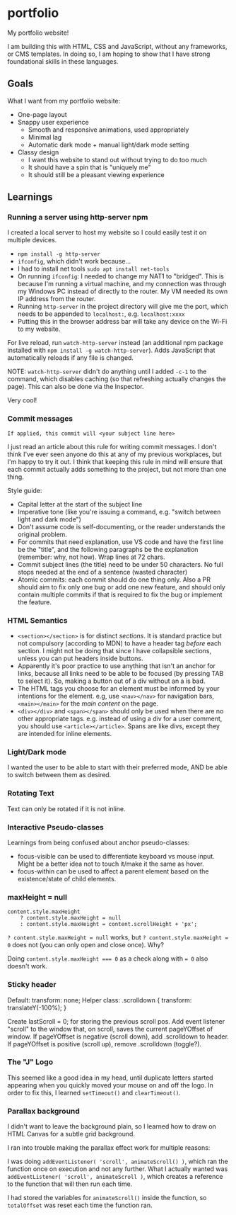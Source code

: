 # portfolio

My portfolio website!

I am building this with HTML, CSS and JavaScript, without any frameworks, or CMS templates. In doing so, I am hoping to show that I have strong foundational skills in these languages.

## Goals

What I want from my portfolio website:
- One-page layout
- Snappy user experience
    - Smooth and responsive animations, used appropriately
    - Minimal lag
    - Automatic dark mode + manual light/dark mode setting
- Classy design
    - I want this website to stand out without trying to do too much
    - It should have a spin that is "uniquely me"
    - It should still be a pleasant viewing experience


## Learnings

### Running a server using http-server npm

I created a local server to host my website so I could easily test it on multiple devices.
- `npm install -g http-server`
- `ifconfig`, which didn't work because...
- I had to install net tools `sudo apt install net-tools`
- On running `ifconfig`: I needed to change my NAT1 to "bridged". This is because I'm running a virtual machine, and my connection was through my Windows PC instead of directly to the router. My VM needed its own IP address from the router.
- Running `http-server` in the project directory will give me the port, which needs to be appended to `localhost:`, e.g. `localhost:xxxx`
- Putting this in the browser address bar will take any device on the Wi-Fi to my website.

For live reload, run `watch-http-server` instead (an additional npm package installed with `npm install -g watch-http-server`). Adds JavaScript that automatically reloads if any file is changed.

NOTE: `watch-http-server` didn't do anything until I added `-c-1` to the command, which disables caching (so that refreshing actually changes the page). This can also be done via the Inspector.

Very cool!

### Commit messages

    If applied, this commit will <your subject line here>

I just read an article about this rule for writing commit messages. I don't think I've ever seen anyone do this at any of my previous workplaces, but I'm happy to try it out.
I think that keeping this rule in mind will ensure that each commit actually adds something to the project, but not more than one thing.

Style guide:
- Capital letter at the start of the subject line
- Imperative tone (like you're issuing a command, e.g. "switch between light and dark mode")
- Don't assume code is self-documenting, or the reader understands the original problem.
- For commits that need explanation, use VS code and have the first line be the "title", and the following paragraphs be the explanation (remember: why, not how). Wrap lines at 72 chars.
- Commit subject lines (the title) need to be under 50 characters. No full stops needed at the end of a sentence (wasted character)
- Atomic commits: each commit should do one thing only. Also a PR should aim to fix only one bug or add one new feature, and should only contain multiple commits if that is required to fix the bug or implement the feature.

### HTML Semantics

- `<section></section>` is for distinct *sections*. It is standard practice but not compulsory (according to MDN) to have a header tag *before* each section. I might not be doing that since I have collapsible sections, unless you can put headers inside buttons.
- Apparently it's poor practice to use anything that isn't an anchor for links, because all links need to be able to be focused (by pressing TAB to select it). So, making a button out of a div without an a is bad.
- The HTML tags you choose for an element must be informed by your intentions for the element. e.g, use `<nav></nav>` for navigation bars, `<main></main>` for the *main content* on the page.
- `<div></div>` and `<span></span>` should only be used when there are no other appropriate tags. e.g. instead of using a div for a user comment, you should use `<article></article>`. Spans are like divs, except they are intended for inline elements.

### Light/Dark mode

I wanted the user to be able to start with their preferred mode, AND be able to switch between them as desired. 

### Rotating Text

Text can only be rotated if it is not inline.

### Interactive Pseudo-classes

Learnings from being confused about anchor pseudo-classes:

- focus-visible can be used to differentiate keyboard vs mouse input. Might be a better idea not to touch it/make it the same as hover.
- focus-within can be used to affect a parent element based on the existence/state of child elements.

### maxHeight = null

    content.style.maxHeight
        ? content.style.maxHeight = null
        : content.style.maxHeight = content.scrollHeight + 'px';

`? content.style.maxHeight = null` works, but `? content.style.maxHeight = 0` does not (you can only open and close once). Why?

Doing `content.style.maxHeight === 0` as a check along with `= 0` also doesn't work.

### Sticky header

Default: transform: none;
Helper class: .scrolldown { transform: translateY(-100%); }

Create lastScroll = 0; for storing the previous scroll pos.
Add event listener "scroll" to the window that, on scroll, saves the current pageYOffset of window.
If pageYOffset is negative (scroll down), add .scrolldown to header.
If pageYOffset is positive (scroll up), remove .scrolldown (toggle?).

### The "J" Logo

This seemed like a good idea in my head, until duplicate letters started appearing when you quickly moved your mouse on and off the logo. In order to fix this, I learned `setTimeout()` and `clearTimeout()`.

### Parallax background

I didn't want to leave the background plain, so I learned how to draw on HTML Canvas for a subtle grid background. 

I ran into trouble making the parallax effect work for multiple reasons:

I was doing `addEventListener( 'scroll', animateScroll() )`, which ran the function once on execution and not any further. What I actually wanted was `addEventListener( 'scroll', animateScroll )`, which creates a reference to the function that will then run each time. 

I had stored the variables for `animateScroll()` inside the function, so `totalOffset` was reset each time the function ran.